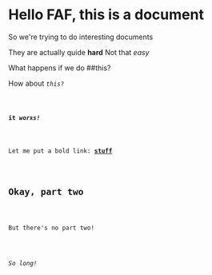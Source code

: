 <h1>Hello FAF, this is a document</h1>

<p>So we're trying to do interesting documents</p>

<p>They are actually quide <strong>hard</strong>
Not that <em>easy</em></p>

<p>What happens if we do ##this?</p>

<p>How about <code><em>this</em>?</p>

<p><strong>it <em>wor<code>k</code>s!</em></strong></p>

<p>Let me put a bold link: <a href="http://41.media.tumblr.com/49a58542fd70b8ca39b5bd0d9c9c53aa/tumblr_nob40mvTN41tb9nzio1_500.jpg"><strong>stuff</strong></a></p>

<h2>Okay, part two</h2>

<p>But there's no part two!</p>

<h6>So long!</h6>
